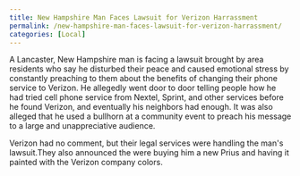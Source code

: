 ```yaml
---
title: New Hampshire Man Faces Lawsuit for Verizon Harrassment
permalink: /new-hampshire-man-faces-lawsuit-for-verizon-harrassment/
categories: [Local]
---
```

A Lancaster, New Hampshire man is facing a lawsuit brought by area residents who say he disturbed their peace and caused emotional stress by constantly preaching to them about the benefits of changing their phone service to Verizon. He allegedly went door to door telling people how he had tried cell phone service from Nextel, Sprint, and other services before he found Verizon, and eventually his neighbors had enough. It was also alleged that he used a bullhorn at a community event to preach his message to a large and unappreciative audience.

Verizon had no comment, but their legal services were handling the man's lawsuit.They also announced the were buying him a new Prius and having it painted with the Verizon company colors.
